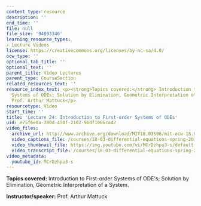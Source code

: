 ```yaml
---
content_type: resource
description: ''
end_time: ''
file: null
file_size: '94093346'
learning_resource_types:
- Lecture Videos
license: https://creativecommons.org/licenses/by-nc-sa/4.0/
ocw_type: ''
optional_tab_title: ''
optional_text: ''
parent_title: Video Lectures
parent_type: CourseSection
related_resources_text: ''
resource_index_text: <p><strong>Topics covered:</strong> Introduction to First-order
  Systems of ODEs; Solution by Elimination, Geometric Interpretation of a System</p><p><strong>Instructor/speaker:</strong>
  Prof. Arthur Mattuck</p>
resourcetype: Video
start_time: ''
title: 'Lecture 24: Introduction to First-order Systems of ODEs'
uid: e75f6e0a-200d-450f-2102-9bdf1066ca42
video_files:
  archive_url: http://www.archive.org/download/MIT18.03S06/mit-ocw-18.03-lec24-14apr2003-220k.mp4
  video_captions_file: /courses/18-03-differential-equations-spring-2010/26238ae1db765875b9d5ba874fdf48e0_MCrDzhpu3-s.vtt
  video_thumbnail_file: https://img.youtube.com/vi/MCrDzhpu3-s/default.jpg
  video_transcript_file: /courses/18-03-differential-equations-spring-2010/07023906609831af261b9a392c4deef3_MCrDzhpu3-s.pdf
video_metadata:
  youtube_id: MCrDzhpu3-s
---
```


**Topics covered:** Introduction to First-order Systems of ODE's; Solution by Elimination, Geometric Interpretation of a System.

**Instructor/speaker:** Prof. Arthur Mattuck

